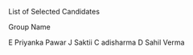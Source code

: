 List of Selected Candidates

Group                       Name

E                               Priyanka Pawar
J                               Saktii
C                               adisharma
D                               Sahil Verma
